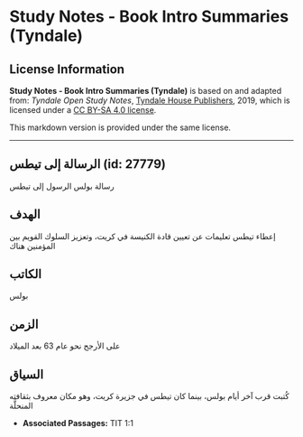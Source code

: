 # Study Notes - Book Intro Summaries (Tyndale)

## License Information

**Study Notes - Book Intro Summaries (Tyndale)** is based on and adapted from: _Tyndale Open Study Notes_, [Tyndale House Publishers](https://tyndaleopenresources.com/), 2019, which is licensed under a [CC BY-SA 4.0 license](https://creativecommons.org/licenses/by-sa/4.0/legalcode.en).

This markdown version is provided under the same license.



--------------------------------

## الرسالة إلى تيطس (id: 27779)

رسالة بولس الرسول إلى تيطس

الهدف
-----

إعطاء تيطس تعليمات عن تعيين قادة الكنيسة في كريت، وتعزيز السلوك القويم بين المؤمنين هناك

الكاتب
------

بولس

الزمن
-----

على الأرجح نحو عام 63 بعد الميلاد

السياق
------

كُتبت قرب آخر أيام بولس، بينما كان تيطس في جزيرة كريت، وهو مكان معروف بثقافته المنحلَّة

* **Associated Passages:** TIT 1:1

